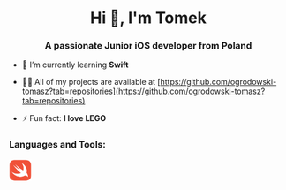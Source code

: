 <h1 align="center">Hi 👋, I'm Tomek</h1>
<h3 align="center">A passionate Junior iOS developer from Poland</h3>

- 🌱 I’m currently learning **Swift**

- 👨‍💻 All of my projects are available at [https://github.com/ogrodowski-tomasz?tab=repositories](https://github.com/ogrodowski-tomasz?tab=repositories)

- ⚡ Fun fact: **I love LEGO**


<h3 align="left">Languages and Tools:</h3>
<p align="left"> <a href="https://developer.apple.com/swift/" target="_blank" rel="noreferrer"> <img src="https://raw.githubusercontent.com/devicons/devicon/master/icons/swift/swift-original.svg" alt="swift" width="40" height="40"/> </a> </p>

<!---
ogrodowski-tomasz/ogrodowski-tomasz is a ✨ special ✨ repository because its `README.md` (this file) appears on your GitHub profile.
You can click the Preview link to take a look at your changes.
--->
